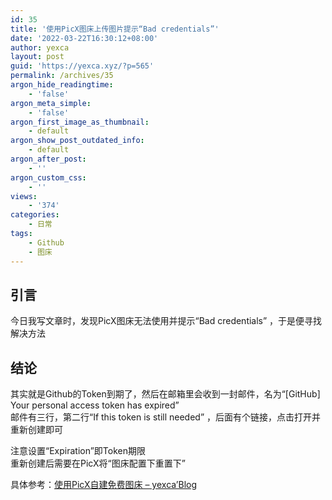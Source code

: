 ```yaml
---
id: 35
title: '使用PicX图床上传图片提示“Bad credentials”'
date: '2022-03-22T16:30:12+08:00'
author: yexca
layout: post
guid: 'https://yexca.xyz/?p=565'
permalink: /archives/35
argon_hide_readingtime:
    - 'false'
argon_meta_simple:
    - 'false'
argon_first_image_as_thumbnail:
    - default
argon_show_post_outdated_info:
    - default
argon_after_post:
    - ''
argon_custom_css:
    - ''
views:
    - '374'
categories:
    - 日常
tags:
    - Github
    - 图床
---
```


## 引言

今日我写文章时，发现PicX图床无法使用并提示“Bad credentials” ，于是便寻找解决方法

## 结论

其实就是Github的Token到期了，然后在邮箱里会收到一封邮件，名为“\[GitHub\] Your personal access token has expired”  
邮件有三行，第二行“If this token is still needed” ，后面有个链接，点击打开并重新创建即可

注意设置“Expiration”即Token期限  
重新创建后需要在PicX将“图床配置下重置下”

具体参考：[使用PicX自建免费图床 – yexca’Blog](https://blog.yexca.net/archives/27/)